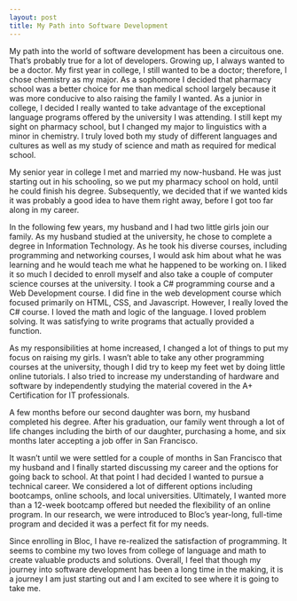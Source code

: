 ```yaml
---
layout: post
title: My Path into Software Development
---
```

My path into the world of software development has been a circuitous one. That’s probably true for a lot of developers. Growing up, I always wanted to be a doctor. My first year in college, I still wanted to be a doctor; therefore, I chose chemistry as my major. As a sophomore I decided that pharmacy school was a better choice for me than medical school largely because it was more conducive to also raising the family I wanted. As a junior in college, I decided I really wanted to take advantage of the exceptional language programs offered by the university I was attending. I still kept my sight on pharmacy school, but I changed my major to linguistics with a minor in chemistry. I truly loved both my study of different languages and cultures as well as my study of science and math as required for medical school.

My senior year in college I met and married my now-husband. He was just starting out in his schooling, so we put my pharmacy school on hold, until he could finish his degree. Subsequently, we decided that if we wanted kids it was probably a good idea to have them right away, before I got too far along in my career.

In the following few years, my husband and I had two little girls join our family. As my husband studied at the university, he chose to complete a degree in Information Technology. As he took his diverse courses, including programming and networking courses, I would ask him about what he was learning and he would teach me what he happened to be working on. I liked it so much I decided to enroll myself and also take a couple of computer science courses at the university. I took a C# programming course and a Web Development course. I did fine in the web development course which focused primarily on HTML, CSS, and Javascript. However, I really loved the C# course. I loved the math and logic of the language. I loved problem solving. It was satisfying to write programs that actually provided a function.

As my responsibilities at home increased, I changed a lot of things to put my focus on raising my girls. I wasn’t able to take any other programming courses at the university, though I did try to keep my feet wet by doing little online tutorials. I also tried to increase my understanding of hardware and software by independently studying the material covered in the A+ Certification for IT professionals.

A few months before our second daughter was born, my husband completed his degree. After his graduation, our family went through a lot of life changes including the birth of our daughter, purchasing a home, and six months later accepting a job offer in San Francisco.

It wasn’t until we were settled for a couple of months in San Francisco that my husband and I finally started discussing my career and the options for going back to school. At that point I had decided I wanted to pursue a technical career. We considered a lot of different options including bootcamps, online schools, and local universities. Ultimately, I wanted more than a 12-week bootcamp offered but needed the flexibility of an online program. In our research, we were introduced to Bloc’s year-long, full-time program and decided it was a perfect fit for my needs.

Since enrolling in Bloc, I have re-realized the satisfaction of programming. It seems to combine my two loves from college of language and math to create valuable products and solutions. Overall, I feel that though my journey into software development has been a long time in the making, it is a journey I am just starting out and I am excited to see where it is going to take me.
